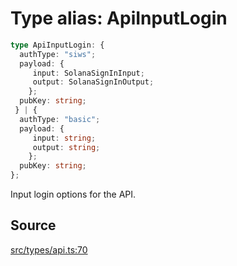 # Type alias: ApiInputLogin

```ts
type ApiInputLogin: {
  authType: "siws";
  payload: {
     input: SolanaSignInInput;
     output: SolanaSignInOutput;
    };
  pubKey: string;
 } | {
  authType: "basic";
  payload: {
     input: string;
     output: string;
    };
  pubKey: string;
};
```

Input login options for the API.

## Source

[src/types/api.ts:70](https://github.com/torque-labs/torque-ts-sdk/blob/2e5f57950645ce53fe6b770ba8048e80e413132e/src/types/api.ts#L70)
